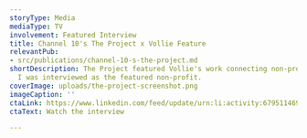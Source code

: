 ```yaml
---
storyType: Media
mediaType: TV
involvement: Featured Interview
title: Channel 10's The Project x Vollie Feature
relevantPub:
- src/publications/channel-10-s-the-project.md
shortDescription: The Project featured Vollie's work connecting non-profits to volunteer.
  I was interviewed as the featured non-profit.
coverImage: uploads/the-project-screenshot.png
imageCaption: ''
ctaLink: https://www.linkedin.com/feed/update/urn:li:activity:6795114697021648896/
ctaText: Watch the interview

---
```

